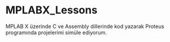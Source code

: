 # MPLABX_Lessons
MPLAB X üzerinde C ve Assembly dillerinde kod yazarak Proteus programında projelerimi simüle ediyorum.
